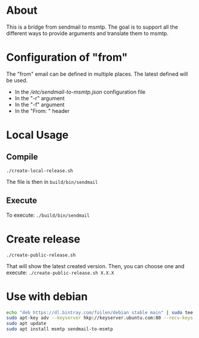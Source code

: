 # About

This is a bridge from sendmail to msmtp. The goal is to support all the different ways to provide arguments and translate them to msmtp.

# Configuration of "from"

The "from" email can be defined in multiple places. The latest defined will be used.

- In the */etc/sendmail-to-msmtp.json* configuration file
- In the "-r" argument
- In the "-f" argument
- In the "From: " header

# Local Usage

## Compile

`./create-local-release.sh`

The file is then in `build/bin/sendmail`

## Execute

To execute:
`./build/bin/sendmail`

# Create release

`./create-public-release.sh`

That will show the latest created version. Then, you can choose one and execute:
`./create-public-release.sh X.X.X`

# Use with debian

```bash
echo "deb https://dl.bintray.com/foilen/debian stable main" | sudo tee /etc/apt/sources.list.d/foilen.list
sudo apt-key adv --keyserver hkp://keyserver.ubuntu.com:80 --recv-keys 379CE192D401AB61
sudo apt update
sudo apt install msmtp sendmail-to-msmtp
```
